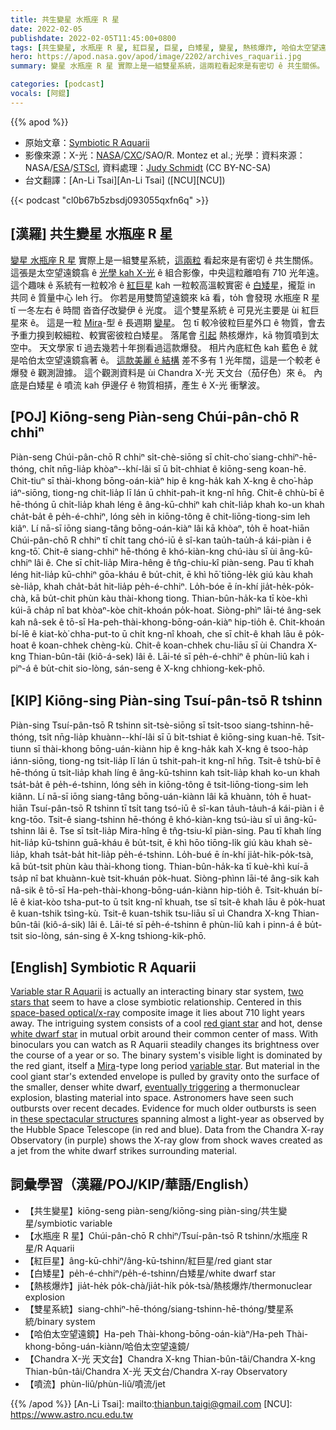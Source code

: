 ```yaml
---
title: 共生變星 水瓶座 R 星
date: 2022-02-05
publishdate: 2022-02-05T11:45:00+0800
tags: [共生變星, 水瓶座 R 星, 紅巨星, 巨星, 白矮星, 變星, 熱核爆炸, 哈伯太空望遠鏡, Chandra X-光 天文台, 噴流]
hero: https://apod.nasa.gov/apod/image/2202/archives_raquarii.jpg
summary: 變星 水瓶座 R 星 實際上是一組雙星系統，這兩粒看起來是有密切 ê 共生關係。

categories: [podcast]
vocals: [阿錕]
---
```


{{% apod %}}

- 原始文章：[Symbiotic R Aquarii](https://apod.nasa.gov/apod/ap220205.html)
- 影像來源：X-光：[NASA](https://www.nasa.gov/)/[CXC](https://chandra.harvard.edu/)/SAO/R. Montez et al.; 光學：資料來源：NASA/[ESA](https://www.esa.int/)/[STScI](https://www.stsci.edu/), 資料處理：[Judy Schmidt](https://geckzilla.com/) (CC BY-NC-SA)
- 台文翻譯：[An-Li Tsai][An-Li Tsai] ([NCU][NCU])

{{< podcast "cl0b67b5zbsdj093055qxfn6q" >}}

## [漢羅] 共生變星 水瓶座 R 星
[變星 水瓶座 R 星][Variable star R Aquarii] 實際上是一組雙星系統，[這兩粒][two stars that] 看起來是有密切 ê 共生關係。
這張是太空望遠鏡翕 ê [光學 kah X-光][space-based optical/x-ray] ê 組合影像，中央這粒離咱有 710 光年遠。
這个趣味 ê 系統有一粒較冷 ê [紅巨星][red giant star] kah 一粒較高溫較實密 ê [白矮星][white dwarf star]，攏踅 in 共同 ê 質量中心 leh 行。
你若是用雙筒望遠鏡來 kā 看，to̍h 會發現 水瓶座 R 星 tī 一冬左右 ê 時間 沓沓仔改變伊 ê 光度。
這个雙星系統 ê 可見光主要是 ùi 紅巨星來 ê。
這是一粒 [Mira][Mira]-型 ê 長週期 [變星][variable star]。
包 tī 較冷彼粒巨星外口 ê 物質，會去予重力搝到較細粒、較實密彼粒白矮星。
落尾會 [引起][eventually triggering] 熱核爆炸，kā 物質噴到太空中。
天文學家 tī 過去幾若十年捌看過這款爆發。
相片內底紅色 kah 藍色 ê 就是哈伯太空望遠鏡翕著 ê。
[這款美麗 ê 結構][these spectacular structures] 差不多有 1 光年闊，這是一个較老 ê 爆發 ê 觀測證據。
這个觀測資料是 ùi Chandra X-光 天文台（茄仔色）來 ê。
內底是白矮星 ê 噴流 kah 伊邊仔 ê 物質相挵，產生 ê X-光 衝擊波。



## [POJ] Kiōng-seng Piàn-seng Chúi-pân-chō R chhiⁿ
Piàn-seng Chúi-pân-chō R chhiⁿ si̍t-chè-siōng sī chi̍t-cho͘ siang-chhiⁿ-hē-thóng, chi̍t nn̄g-lia̍p khòaⁿ--khí-lâi sī ū bi̍t-chhiat ê kiōng-seng koan-hē.
Chit-tiuⁿ sī thài-khong bōng-oán-kiàⁿ hip ê kng-ha̍k kah X-kng ê cho͘-ha̍p iáⁿ-siōng, tiong-ng chit-lia̍p lī lán ū chhit-pah-it kng-nî hn̄g.
Chit-ê chhù-bī ê hē-thóng ū chi̍t-lia̍p khah léng ê âng-kū-chhiⁿ kah chi̍t-lia̍p khah ko-un khah cha̍t-ba̍t ê pe̍h-é-chhiⁿ, lóng se̍h in kiōng-tông ê chit-liōng-tiong-sim leh kiâⁿ.
Lí nā-sī iōng siang-tâng bōng-oán-kiàⁿ lâi kā khòaⁿ, to̍h ē hoat-hiān Chúi-pân-chō R chhiⁿ tī chi̍t tang chó-iū ê sî-kan tau̍h-tau̍h-á kái-piàn i ê kng-tō͘.
Chit-ê siang-chhiⁿ hē-thóng ê khó-kiàn-kng chú-iàu sī ùi âng-kū-chhiⁿ lâi ê.
Che sī chi̍t-lia̍p Mira-hêng ê tn̂g-chiu-kî piàn-seng.
Pau tī khah léng hit-lia̍p kū-chhiⁿ gōa-kháu ê bu̍t-chit, ē khì hō͘ tiōng-le̍k giú kàu khah sè-lia̍p, khah cha̍t-ba̍t hit-lia̍p pe̍h-é-chhiⁿ.
Lo̍h-bóe ē ín-khí jia̍t-he̍k-po̍k-chà, kā bu̍t-chit phùn kàu thài-khong tiong.
Thian-bûn-ha̍k-ka tī kòe-khì kúi-ā cha̍p nî bat khòaⁿ-kòe chit-khoán po̍k-hoat.
Siòng-phìⁿ lāi-té âng-sek kah nâ-sek ê tō-sī Ha-peh-thài-khong-bōng-oán-kiàⁿ hip-tio̍h ê.
Chit-khoán bí-lē ê kiat-kò͘ chha-put-to ū chi̍t kng-nî khoah, che sī chi̍t-ê khah lāu ê po̍k-hoat ê koan-chhek chèng-kù.
Chit-ê koan-chhek chu-liāu sī ùi Chandra X-kng Thian-bûn-tâi (kiô-á-sek) lâi ê.
Lāi-té sī pe̍h-é-chhiⁿ ê phùn-liû kah i piⁿ-á ê bu̍t-chit sio-lòng, sán-seng ê X-kng chhiong-kek-phō.

## [KIP] Kiōng-sing Piàn-sing Tsuí-pân-tsō R tshinn
Piàn-sing Tsuí-pân-tsō R tshinn si̍t-tsè-siōng sī tsi̍t-tsoo siang-tshinn-hē-thóng, tsi̍t nn̄g-lia̍p khuànn--khí-lâi sī ū bi̍t-tshiat ê kiōng-sing kuan-hē.
Tsit-tiunn sī thài-khong bōng-uán-kiànn hip ê kng-ha̍k kah X-kng ê tsoo-ha̍p iánn-siōng, tiong-ng tsit-lia̍p lī lán ū tshit-pah-it kng-nî hn̄g.
Tsit-ê tshù-bī ê hē-thóng ū tsi̍t-lia̍p khah líng ê âng-kū-tshinn kah tsi̍t-lia̍p khah ko-un khah tsa̍t-ba̍t ê pe̍h-é-tshinn, lóng se̍h in kiōng-tông ê tsit-liōng-tiong-sim leh kiânn.
Lí nā-sī iōng siang-tâng bōng-uán-kiànn lâi kā khuànn, to̍h ē huat-hiān Tsuí-pân-tsō R tshinn tī tsi̍t tang tsó-iū ê sî-kan ta̍uh-ta̍uh-á kái-piàn i ê kng-tōo.
Tsit-ê siang-tshinn hē-thóng ê khó-kiàn-kng tsú-iàu sī uì âng-kū-tshinn lâi ê.
Tse sī tsi̍t-lia̍p Mira-hîng ê tn̂g-tsiu-kî piàn-sing.
Pau tī khah líng hit-lia̍p kū-tshinn guā-kháu ê bu̍t-tsit, ē khì hōo tiōng-li̍k giú kàu khah sè-lia̍p, khah tsa̍t-ba̍t hit-lia̍p pe̍h-é-tshinn.
Lo̍h-bué ē ín-khí jia̍t-hi̍k-po̍k-tsà, kā bu̍t-tsit phùn kàu thài-khong tiong.
Thian-bûn-ha̍k-ka tī kuè-khì kuí-ā tsa̍p nî bat khuànn-kuè tsit-khuán po̍k-huat.
Siòng-phìnn lāi-té âng-sik kah nâ-sik ê tō-sī Ha-peh-thài-khong-bōng-uán-kiànn hip-tio̍h ê.
Tsit-khuán bí-lē ê kiat-kòo tsha-put-to ū tsi̍t kng-nî khuah, tse sī tsi̍t-ê khah lāu ê po̍k-huat ê kuan-tshik tsìng-kù.
Tsit-ê kuan-tshik tsu-liāu sī uì Chandra X-kng Thian-bûn-tâi (kiô-á-sik) lâi ê.
Lāi-té sī pe̍h-é-tshinn ê phùn-liû kah i pinn-á ê bu̍t-tsit sio-lòng, sán-sing ê X-kng tshiong-kik-phō.

## [English] Symbiotic R Aquarii
[Variable star R Aquarii][Variable star R Aquarii] is actually an interacting binary star system, [two stars that][two stars that] seem to have a close symbiotic relationship.
Centered in this [space-based optical/x-ray][space-based optical/x-ray] composite image it lies about 710 light years away.
The intriguing system consists of a cool [red giant star][red giant star] and hot, dense [white dwarf star][white dwarf star] in mutual orbit around their common center of mass.
With binoculars you can watch as R Aquarii steadily changes its brightness over the course of a year or so.
The binary system's visible light is dominated by the red giant, itself a [Mira][Mira]-type long period [variable star][variable star].
But material in the cool giant star's extended envelope is pulled by gravity onto the surface of the smaller, denser white dwarf, [eventually triggering][eventually triggering] a thermonuclear explosion, blasting material into space.
Astronomers have seen such outbursts over recent decades.
Evidence for much older outbursts is seen in [these spectacular structures][these spectacular structures] spanning almost a light-year as observed by the Hubble Space Telescope (in red and blue).
Data from the Chandra X-ray Observatory (in purple) shows the X-ray glow from shock waves created as a jet from the white dwarf strikes surrounding material.

## 詞彙學習（漢羅/POJ/KIP/華語/English）
- 【共生變星】kiōng-seng piàn-seng/kiōng-sing piàn-sing/共生變星/symbiotic variable
- 【水瓶座 R 星】Chúi-pân-chō R chhiⁿ/Tsuí-pân-tsō R tshinn/水瓶座 R 星/R Aquarii
- 【紅巨星】âng-kū-chhiⁿ/âng-kū-tshinn/紅巨星/red giant star
- 【白矮星】pe̍h-é-chhiⁿ/pe̍h-é-tshinn/白矮星/white dwarf star
- 【熱核爆炸】jia̍t-he̍k po̍k-chà/jia̍t-hi̍k po̍k-tsà/熱核爆炸/thermonuclear explosion
- 【雙星系統】siang-chhiⁿ-hē-thóng/siang-tshinn-hē-thóng/雙星系統/binary system
- 【哈伯太空望遠鏡】Ha-peh Thài-khong-bōng-oán-kiàⁿ/Ha-peh Thài-khong-bōng-uán-kiànn/哈伯太空望遠鏡/
- 【Chandra X-光 天文台】Chandra X-kng Thian-bûn-tâi/Chandra X-kng Thian-bûn-tâi/Chandra X-光 天文台/Chandra X-ray Observatory
- 【噴流】phùn-liû/phùn-liû/噴流/jet


{{% /apod %}}
[An-Li Tsai]: mailto:thianbun.taigi@gmail.com
[NCU]: https://www.astro.ncu.edu.tw

[copyright]: https://apod.nasa.gov/apod/fap/lib/about_apod.html#srapply

[Variable star R Aquarii]:https://www.aavso.org/vsots_raqr
[two stars that]:http://chandra.harvard.edu/photo/2017/raqr/
[space-based optical/x-ray]:https://chandra.harvard.edu/photo/2022/archives/
[red giant star]:https://en.wikipedia.org/wiki/Red_giant
[white dwarf star]:https://imagine.gsfc.nasa.gov/science/objects/dwarfs2.html
[Mira]:https://apod.nasa.gov/apod/ap060722.html
[variable star]:https://www.aavso.org/public
[eventually triggering]:https://apod.nasa.gov/apod/ap060726.html
[these spectacular structures]:https://www.nasa.gov/mission_pages/chandra/news/an-expanse-of-light.html
